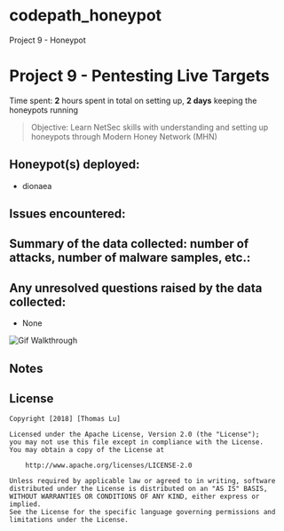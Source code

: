 # codepath_honeypot
Project 9 - Honeypot

# Project 9 - Pentesting Live Targets

Time spent: **2** hours spent in total on setting up, **2 days** keeping the honeypots running

> Objective: Learn NetSec skills with understanding and setting up honeypots through Modern Honey Network (MHN)

## Honeypot(s) deployed:
* dionaea

## Issues encountered:


## Summary of the data collected: number of attacks, number of malware samples, etc.:


## Any unresolved questions raised by the data collected:
* None

<img src='' title='Gif Walkthrough' width='' alt='Gif Walkthrough' />

## Notes
## License

    Copyright [2018] [Thomas Lu]

    Licensed under the Apache License, Version 2.0 (the "License");
    you may not use this file except in compliance with the License.
    You may obtain a copy of the License at

        http://www.apache.org/licenses/LICENSE-2.0

    Unless required by applicable law or agreed to in writing, software
    distributed under the License is distributed on an "AS IS" BASIS,
    WITHOUT WARRANTIES OR CONDITIONS OF ANY KIND, either express or implied.
    See the License for the specific language governing permissions and
    limitations under the License.
